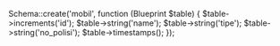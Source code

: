 Schema::create('mobil', function (Blueprint $table) {
            $table->increments('id');
            $table->string('name');
            $table->string('tipe');
            $table->string('no_polisi');
            $table->timestamps();
        });